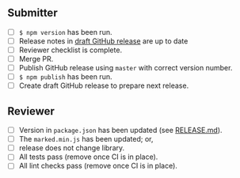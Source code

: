 ## Submitter

- [ ] `$ npm version` has been run.
- [ ] Release notes in [draft GitHub release](https://github.com/markedjs/marked/releases) are up to date
- [ ] Reviewer checklist is complete.
- [ ] Merge PR.
- [ ] Publish GitHub release using `master` with correct version number.
- [ ] `$ npm publish` has been run.
- [ ] Create draft GitHub release to prepare next release.

## Reviewer

- [ ] Version in `package.json` has been updated (see [RELEASE.md](https://github.com/markedjs/marked/blob/master/RELEASE.md)).
- [ ] The `marked.min.js` has been updated; or,
- [ ] release does not change library.
- [ ] All tests pass (remove once CI is in place).
- [ ] All lint checks pass (remove once CI is in place).
